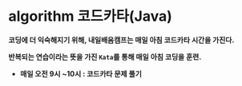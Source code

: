# algorithm 코드카타(Java)

**코딩에 더 익숙해지기 위해, 내일배움캠프는 매일 아침 코드카타 시간을 가진다.**

**반복되는 연습이라는 뜻을 가진 `Kata`를 통해 매일 아침 코딩을 훈련.**

- **매일 오전 9시 ~10시 : 코드카타 문제 풀기**
